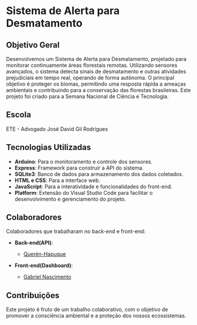 # Sistema de Alerta para Desmatamento

## Objetivo Geral
Desenvolvemos um Sistema de Alerta para Desmatamento, projetado para monitorar continuamente áreas florestais remotas. Utilizando sensores avançados, o sistema detecta sinais de desmatamento e outras atividades prejudiciais em tempo real, operando de forma autônoma. O principal objetivo é proteger os biomas, permitindo uma resposta rápida a ameaças ambientais e contribuindo para a conservação das florestas brasileiras. Este projeto foi criado para a Semana Nacional de Ciência e Tecnologia.

## Escola
ETE - Advogado José David Gil Rodrigues

## Tecnologias Utilizadas
- **Arduino**: Para o monitoramento e controle dos sensores.
- **Express**: Framework para construir a API do sistema.
- **SQLite3**: Banco de dados para armazenamento dos dados coletados.
- **HTML e CSS**: Para a interface web.
- **JavaScript**: Para a interatividade e funcionalidades do front-end.
- **Platform**: Extensão do Visual Studio Code para facilitar o desenvolvimento e gerenciamento do projeto.

## Colaboradores
Colaboradores que trabalharam no back-end e front-end:

- **Back-end(API)**:
  - [Querén-Hapuque](https://github.com/querenhapuqueq)

- **Front-end(Dashboard)**:
  - [Gabriel Nascimento](https://github.com/GabrielNascimento77)

## Contribuições
Este projeto é fruto de um trabalho colaborativo, com o objetivo de promover a consciência ambiental e a proteção dos nossos ecossistemas.
